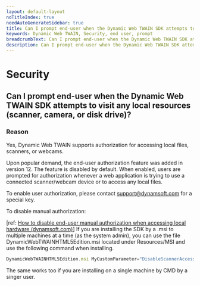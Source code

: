 ```yaml
---
layout: default-layout
noTitleIndex: true
needAutoGenerateSidebar: true
title: Can I prompt end-user when the Dynamic Web TWAIN SDK attempts to visit any local resources (scanner, camera, or disk drive)?
keywords: Dynamic Web TWAIN, Security, end user, prompt
breadcrumbText: Can I prompt end-user when the Dynamic Web TWAIN SDK attempts to visit any local resources (scanner, camera, or disk drive)?
description: Can I prompt end-user when the Dynamic Web TWAIN SDK attempts to visit any local resources (scanner, camera, or disk drive)?
---
```


# Security

## Can I prompt end-user when the Dynamic Web TWAIN SDK attempts to visit any local resources (scanner, camera, or disk drive)?

### Reason

Yes, Dynamic Web TWAIN supports authorization for accessing local files, scanners, or webcams.

Upon popular demand, the end-user authorization feature was added in version 12. The feature is disabled by default. When enabled, users are prompted for authorization whenever a web application is trying to use a connected scanner/webcam device or to access any local files.

To enable user authorization, please contact <a href="mailto:support@dynamsoft.com" target="_blank">support@dynamsoft.com</a> for a special key.

To disable manual authorization:

[ref: <a href="https://www.dynamsoft.com/web-twain/docs/indepth/faqs/troubleshooting/how-to-disable-end-user-authorization.html" target="_blank">How to disable end-user manual authorization when accessing local hardware (dynamsoft.com)</a>]
If you are installing the SDK by a .msi to multiple machines at a time (as the system admin), you can use the file DynamicWebTWAINHTML5Edition.msi located under Resources/MSI and use the following command when installing.

```javascript
DynamicWebTWAINHTML5Edition.msi MyCustomParameter="DisableScannerAccessAuth; DisableFileAccessAuth"
```

The same works too if you are installing on a single machine by CMD by a singer user.
